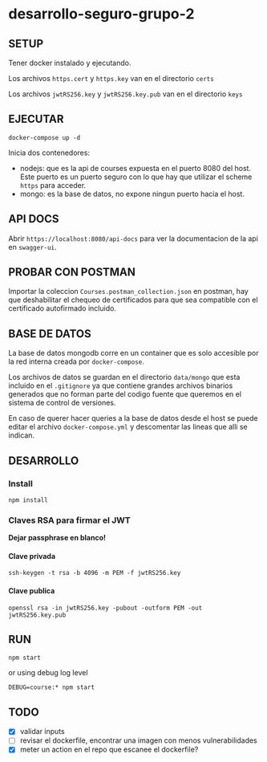 # desarrollo-seguro-grupo-2

## SETUP

Tener docker instalado y ejecutando.

Los archivos `https.cert` y `https.key` van en el directorio `certs`

Los archivos `jwtRS256.key` y `jwtRS256.key.pub` van en el directorio `keys`

## EJECUTAR

```
docker-compose up -d
```

Inicia dos contenedores:

* nodejs: que es la api de courses expuesta en el puerto 8080 del host. Este puerto es un puerto seguro con lo que hay que utilizar el scheme `https` para acceder.
* mongo: es la base de datos, no expone ningun puerto hacia el host.

## API DOCS

Abrir `https://localhost:8080/api-docs` para ver la documentacion de la api en `swagger-ui`.

## PROBAR CON POSTMAN

Importar la coleccion `Courses.postman_collection.json` en postman, hay que deshabilitar el chequeo de certificados para que sea compatible con el certificado autofirmado incluido.

## BASE DE DATOS

La base de datos mongodb corre en un container que es solo accesible por la red interna creada por `docker-compose`.

Los archivos de datos se guardan en el directorio `data/mongo` que esta incluido en el `.gitignore` ya que contiene grandes archivos binarios generados que no forman parte del codigo fuente que queremos en el sistema de control de versiones.

En caso de querer hacer queries a la base de datos desde el host se puede editar el archivo `docker-compose.yml` y descomentar las lineas que alli se indican.

## DESARROLLO

### Install

```
npm install
```

### Claves RSA para firmar el JWT

**Dejar passphrase en blanco!**

#### Clave privada
```
ssh-keygen -t rsa -b 4096 -m PEM -f jwtRS256.key
```

#### Clave publica
```
openssl rsa -in jwtRS256.key -pubout -outform PEM -out jwtRS256.key.pub
```

## RUN

```
npm start
```

or using debug log level

```
DEBUG=course:* npm start
```

## TODO
- [x] validar inputs
- [ ] revisar el dockerfile, encontrar una imagen con menos vulnerabilidades
- [x] meter un action en el repo que escanee el dockerfile?
